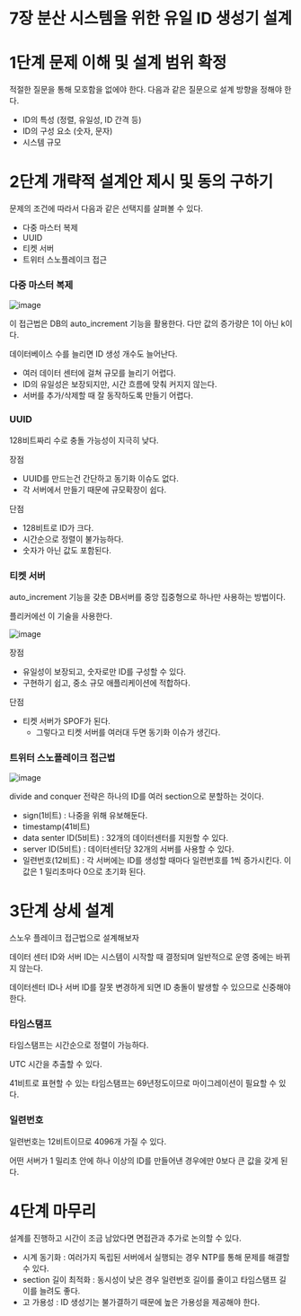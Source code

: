 # 7장 분산 시스템을 위한 유일 ID 생성기 설계

# 1단계 문제 이해 및 설계 범위 확정

적절한 질문을 통해 모호함을 없에야 한다. 다음과 같은 질문으로 설계 방향을 정해야 한다.

- ID의 특성 (정렬, 유일성, ID 간격 등)
- ID의 구성 요소 (숫자, 문자)
- 시스템 규모

# 2단계 개략적 설계안 제시 및 동의 구하기

문제의 조건에 따라서 다음과 같은 선택지를 살펴볼 수 있다.

- 다중 마스터 복제
- UUID
- 티켓 서버
- 트위터 스노플레이크 접근

### 다중 마스터 복제

![image](https://github.com/4k-study/book-System-Design-Interview/assets/85796588/b522df5e-cbff-493e-ba02-560fde58be22)

이 접근법은 DB의 auto_increment 기능을 활용한다. 다만 값의 증가량은 1이 아닌 k이다.

데이터베이스 수를 늘리면 ID 생성 개수도 늘어난다.

- 여러 데이터 센터에 걸쳐 규모를 늘리기 어렵다.
- ID의 유일성은 보장되지만, 시간 흐름에 맞춰 커지지 않는다.
- 서버를 추가/삭제할 때 잘 동작하도록 만들기 어렵다.

### UUID

128비트짜리 수로 충돌 가능성이 지극히 낮다.

장점

- UUID를 만드는건 간단하고 동기화 이슈도 없다.
- 각 서버에서 만들기 때문에 규모확장이 쉽다.

단점

- 128비트로 ID가 크다.
- 시간순으로 정렬이 불가능하다.
- 숫자가 아닌 값도 포함된다.

### 티켓 서버

auto_increment 기능을 갖춘 DB서버를 중앙 집중형으로 하나만 사용하는 방법이다.

플리커에선 이 기술을 사용한다.

![image](https://github.com/4k-study/book-System-Design-Interview/assets/85796588/61aac9ab-f230-4d81-aaf8-b992606d67b9)

장점

- 유일성이 보장되고, 숫자로만 ID를 구성할 수 있다.
- 구현하기 쉽고, 중소 규모 애플리케이션에 적합하다.

단점

- 티켓 서버가 SPOF가 된다.
    - 그렇다고 티켓 서버를 여러대 두면 동기화 이슈가 생긴다.

### 트위터 스노플레이크 접근법

![image](https://github.com/4k-study/book-System-Design-Interview/assets/85796588/d42f6f36-f0a8-44b1-89b1-020f4bf48e71)

divide and conquer 전략은 하나의 ID를 여러 section으로 분할하는 것이다.

- sign(1비트) : 나중을 위해 유보해둔다.
- timestamp(41비트)
- data senter ID(5비트) : 32개의 데이터센터를 지원할 수 있다.
- server ID(5비트) : 데이터센터당 32개의 서버를 사용할 수 있다.
- 일련번호(12비트) : 각 서버에는 ID를 생성할 때마다 일련번호를 1씩 증가시킨다. 이 값은 1 밀리초마다 0으로 초기화 된다.

# 3단계 상세 설계

스노우 플레이크 접근법으로 설계해보자

데이터 센터 ID와 서버 ID는 시스템이 시작할 때 결정되며 일반적으로 운영 중에는 바뀌지 않는다.

데이터센터 ID나 서버 ID를 잘못 변경하게 되면 ID 충돌이 발생할 수 있으므로 신중해야 한다.

### 타임스탬프

타임스탬프는 시간순으로 정렬이 가능하다.

UTC 시간을 추출할 수 있다.

41비트로 표현할 수 있는 타임스탬프는 69년정도이므로 마이그레이션이 필요할 수 있다.

### 일련번호

일련번호는 12비트이므로 4096개 가질 수 있다.

어떤 서버가 1 밀리초 안에 하나 이상의 ID를 만들어낸 경우에만 0보다 큰 값을 갖게 된다.

# 4단계 마무리

설계를 진행하고 시간이 조금 남았다면 면접관과 추가로 논의할 수 있다.

- 시계 동기화 : 여러가지 독립된 서버에서 실행되는 경우 NTP를 통해 문제를 해결할 수 있다.
- section 길이 최적화 : 동시성이 낮은 경우 일련번호 길이를 줄이고 타임스탬프 길이를 늘려도 좋다.
- 고 가용성 : ID 생성기는 불가결하기 때문에 높은 가용성을 제공해야 한다.
